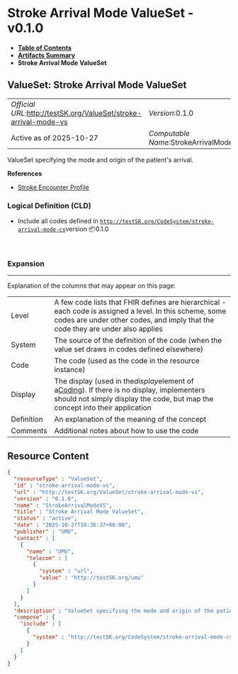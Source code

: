# Stroke Arrival Mode ValueSet - v0.1.0

* [**Table of Contents**](toc.md)
* [**Artifacts Summary**](artifacts.md)
* **Stroke Arrival Mode ValueSet**

## ValueSet: Stroke Arrival Mode ValueSet 

| | |
| :--- | :--- |
| *Official URL*:http://testSK.org/ValueSet/stroke-arrival-mode-vs | *Version*:0.1.0 |
| Active as of 2025-10-27 | *Computable Name*:StrokeArrivalModeVS |

 
ValueSet specifying the mode and origin of the patient's arrival. 

 **References** 

* [Stroke Encounter Profile](StructureDefinition-stroke-encounter-profile.md)

### Logical Definition (CLD)

* Include all codes defined in [`http://testSK.org/CodeSystem/stroke-arrival-mode-cs`](CodeSystem-stroke-arrival-mode-cs.md)version 📦0.1.0

 

### Expansion

-------

 Explanation of the columns that may appear on this page: 

| | |
| :--- | :--- |
| Level | A few code lists that FHIR defines are hierarchical - each code is assigned a level. In this scheme, some codes are under other codes, and imply that the code they are under also applies |
| System | The source of the definition of the code (when the value set draws in codes defined elsewhere) |
| Code | The code (used as the code in the resource instance) |
| Display | The display (used in the*display*element of a[Coding](http://hl7.org/fhir/R5/datatypes.html#Coding)). If there is no display, implementers should not simply display the code, but map the concept into their application |
| Definition | An explanation of the meaning of the concept |
| Comments | Additional notes about how to use the code |



## Resource Content

```json
{
  "resourceType" : "ValueSet",
  "id" : "stroke-arrival-mode-vs",
  "url" : "http://testSK.org/ValueSet/stroke-arrival-mode-vs",
  "version" : "0.1.0",
  "name" : "StrokeArrivalModeVS",
  "title" : "Stroke Arrival Mode ValueSet",
  "status" : "active",
  "date" : "2025-10-27T10:36:37+00:00",
  "publisher" : "UMU",
  "contact" : [
    {
      "name" : "UMU",
      "telecom" : [
        {
          "system" : "url",
          "value" : "http://testSK.org/umu"
        }
      ]
    }
  ],
  "description" : "ValueSet specifying the mode and origin of the patient's arrival.",
  "compose" : {
    "include" : [
      {
        "system" : "http://testSK.org/CodeSystem/stroke-arrival-mode-cs"
      }
    ]
  }
}

```

